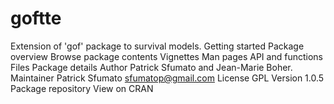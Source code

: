 # goftte

Extension of 'gof' package to survival models.
Getting started
Package overview
Browse package contents
Vignettes
Man pages
API and functions
Files
Package details
Author	Patrick Sfumato and Jean-Marie Boher.
Maintainer	Patrick Sfumato <sfumatop@gmail.com>
License	GPL
Version	1.0.5
Package repository	View on CRAN
